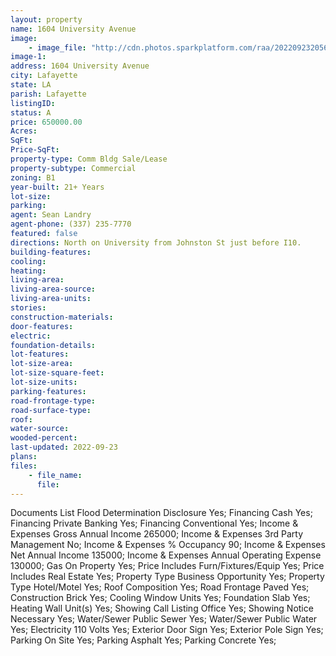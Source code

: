 ```yaml
---
layout: property
name: 1604 University Avenue 
image:
    - image_file: "http://cdn.photos.sparkplatform.com/raa/20220923205605197208000000.jpg"
image-1:
address: 1604 University Avenue
city: Lafayette
state: LA
parish: Lafayette
listingID: 
status: A
price: 650000.00
Acres: 
SqFt: 
Price-SqFt: 
property-type: Comm Bldg Sale/Lease
property-subtype: Commercial
zoning: B1
year-built: 21+ Years
lot-size: 
parking: 
agent: Sean Landry
agent-phone: (337) 235-7770
featured: false
directions: North on University from Johnston St just before I10.
building-features: 
cooling: 
heating: 
living-area: 
living-area-source: 
living-area-units: 
stories: 
construction-materials: 
door-features: 
electric: 
foundation-details: 
lot-features: 
lot-size-area: 
lot-size-square-feet: 
lot-size-units: 
parking-features: 
road-frontage-type: 
road-surface-type: 
roof: 
water-source: 
wooded-percent: 
last-updated: 2022-09-23
plans: 
files:
    - file_name:
      file:
---
```

Documents List	Flood Determination Disclosure	Yes;
Financing	Cash	Yes;
Financing	Private Banking	Yes;
Financing	Conventional	Yes;
Income & Expenses	Gross Annual Income	265000;
Income & Expenses	3rd Party Management	No;
Income & Expenses	% Occupancy	90;
Income & Expenses	Net Annual Income	135000;
Income & Expenses	Annual Operating Expense	130000;
Gas	On Property	Yes;
Price Includes	Furn/Fixtures/Equip	Yes;
Price Includes	Real Estate	Yes;
Property Type	Business Opportunity	Yes;
Property Type	Hotel/Motel	Yes;
Roof	Composition	Yes;
Road Frontage	Paved	Yes;
Construction	Brick	Yes;
Cooling	Window Units	Yes;
Foundation	Slab	Yes;
Heating	Wall Unit(s)	Yes;
Showing	Call Listing Office	Yes;
Showing	Notice Necessary	Yes;
Water/Sewer	Public Sewer	Yes;
Water/Sewer	Public Water	Yes;
Electricity	110 Volts	Yes;
Exterior	Door Sign	Yes;
Exterior	Pole Sign	Yes;
Parking	On Site	Yes;
Parking	Asphalt	Yes;
Parking	Concrete	Yes;

